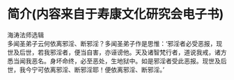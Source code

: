 # 简介(内容来自于寿康文化研究会电子书)
  
  
海涛法师选辑  
多闻圣弟子云何依离邪淫、断邪淫？多闻圣弟子作是思惟：‘邪淫者必受恶报，现世及后世，若我邪淫者，便当自害，亦诬谤他。天及诸智梵行者，道说我戒，诸方悉当闻我恶名。身坏命终，必至恶处，生地狱中。如是邪淫者受此恶报。现世及后世，我今宁可依离邪淫、断邪淫耶！便依离邪淫、断邪淫。’  
